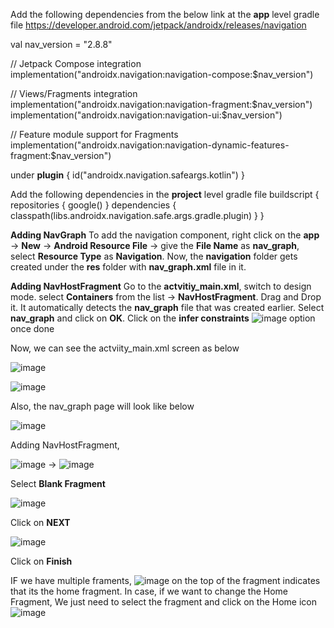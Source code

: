 Add the following dependencies from the below link at the **app** level gradle file
https://developer.android.com/jetpack/androidx/releases/navigation

val nav_version = "2.8.8"

// Jetpack Compose integration
implementation("androidx.navigation:navigation-compose:$nav_version")

// Views/Fragments integration
implementation("androidx.navigation:navigation-fragment:$nav_version")
implementation("androidx.navigation:navigation-ui:$nav_version")

// Feature module support for Fragments
implementation("androidx.navigation:navigation-dynamic-features-fragment:$nav_version")

under **plugin** {
  id("androidx.navigation.safeargs.kotlin")
}

Add the following dependencies in the **project** level gradle file
buildscript {
    repositories {
        google()
    }
    dependencies {
        classpath(libs.androidx.navigation.safe.args.gradle.plugin)
    }
}

**Adding NavGraph**
To add the navigation component, right click on the **app** -> **New** -> **Android Resource File** -> give the **File Name**  as **nav_graph**, select **Resource Type** as **Navigation**.
Now, the **navigation** folder gets created under the **res** folder with **nav_graph.xml** file in it.

**Adding NavHostFragment**
Go to the **actvitiy_main.xml**, switch to design mode. select **Containers** from the list -> **NavHostFragment**. Drag and Drop it. It automatically detects the **nav_graph** file that was created earlier.
Select **nav_graph** and click on **OK**. Click on the **infer constraints** ![image](https://github.com/user-attachments/assets/cee6f2ea-7be3-4eeb-9d80-ac98448c9818)
option once done

Now, we can see the actviity_main.xml screen as below

![image](https://github.com/user-attachments/assets/085f5b23-4939-4446-9a54-df1755292937)

![image](https://github.com/user-attachments/assets/4fb8cd31-4b5c-47fb-a5ca-298b9eb9358a)

Also, the nav_graph page will look like below

![image](https://github.com/user-attachments/assets/fd2f9766-d7c1-4961-b05f-c631fd1b21c6)

Adding NavHostFragment,

![image](https://github.com/user-attachments/assets/09a8b4d3-15cb-4e32-a791-74a01eeffe0b) -> ![image](https://github.com/user-attachments/assets/aa2f3cd9-4a24-43e9-9de5-086e8a044d2a)

Select **Blank Fragment**

![image](https://github.com/user-attachments/assets/d94f7c66-7516-4eaa-8f89-8d4146034eef)

Click on **NEXT**

![image](https://github.com/user-attachments/assets/06c97b22-5289-4f5c-a827-bb172299d5a7)

Click on **Finish**

IF we have multiple framents, ![image](https://github.com/user-attachments/assets/f4b35426-a556-4bee-bea5-bf418fe24783) on the top of the fragment indicates that its the home fragment. In case, if we want to change the Home Fragment, We just need to select the fragment and click on the Home icon ![image](https://github.com/user-attachments/assets/6a90285b-d9f7-48bb-be4f-7943924cfd98)







